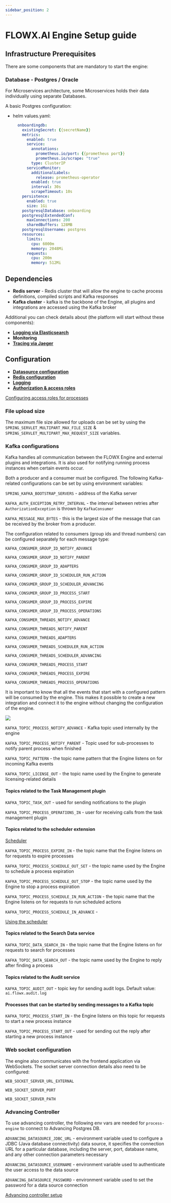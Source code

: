 ```yaml
---
sidebar_position: 2
---
```


# FLOWX.AI Engine Setup guide

## Infrastructure Prerequisites

There are some components that are mandatory to start the engine:

### Database - Postgres / Oracle

For Microservices architecture, some Microservices holds their data individually using separate Databases.

A basic Postgres configuration:

*   helm values.yaml:

    ```yaml
      onboardingdb:
        existingSecret: {{secretName}}
        metrics:
          enabled: true
          service:
            annotations:
              prometheus.io/port: {{prometheus port}}
              prometheus.io/scrape: "true"
            type: ClusterIP
          serviceMonitor:
            additionalLabels:
              release: prometheus-operator
            enabled: true
            interval: 30s
            scrapeTimeout: 10s
        persistence:
          enabled: true
          size: 1Gi
        postgresqlDatabase: onboarding
        postgresqlExtendedConf:
          maxConnections: 200
          sharedBuffers: 128MB
        postgresqlUsername: postgres
        resources:
          limits:
            cpu: 6000m
            memory: 2048Mi
          requests:
            cpu: 200m
            memory: 512Mi
    ```

## Dependencies

* **Redis server** - Redis cluster that will allow the engine to cache process definitions, compiled scripts and Kafka responses
* **Kafka cluster** - kafka is the backbone of the Engine, all plugins and integrations are accessed using the Kafka broker

Additional you can check details about (the platform will start without these components):

* [**Logging via Elasticsearch**](../platform-setup-guides.md#logging-via-elasticsearch)
* **Monitoring**
* [**Tracing via Jaeger**](../platform-setup-guides.md#tracing-via-jaeger)

## Configuration

* [**Datasource configuration**](../platform-setup-guides.md#datasource-configuration)
* [**Redis configuration**](../platform-setup-guides.md#redis-configuration)
* [**Logging**](../platform-setup-guides.md#logging)
* [**Authorization & access roles**](../platform-setup-guides.md#authorization--access-roles)

[Configuring access roles for processes](configuring-access-roles-for-processes)


### File upload size

The maximum file size allowed for uploads can be set by using the `SPRING_SERVLET_MULTIPART_MAX_FILE_SIZE` & `SPRING_SERVLET_MULTIPART_MAX_REQUEST_SIZE` variables.

### Kafka configurations

Kafka handles all communication between the FLOWX Engine and external plugins and integrations. It is also used for notifying running process instances when certain events occur. 

Both a producer and a consumer must be configured. The following Kafka-related configurations can be set by using environment variables:

`SPRING_KAFKA_BOOTSTRAP_SERVERS` - address of the Kafka server

`KAFKA_AUTH_EXCEPTION_RETRY_INTERVAL` - the interval between retries after `AuthorizationException` is thrown by `KafkaConsumer`

`KAFKA_MESSAGE_MAX_BYTES` - this is the largest size of the message that can be received by the broker from a producer.

The configuration related to consumers (group ids and thread numbers) can be configured separately for each message type:

`KAFKA_CONSUMER_GROUP_ID_NOTIFY_ADVANCE`

`KAFKA_CONSUMER_GROUP_ID_NOTIFY_PARENT`

`KAFKA_CONSUMER_GROUP_ID_ADAPTERS`

`KAFKA_CONSUMER_GROUP_ID_SCHEDULER_RUN_ACTION`

`KAFKA_CONSUMER_GROUP_ID_SCHEDULER_ADVANCING`

`KAFKA_CONSUMER_GROUP_ID_PROCESS_START`

`KAFKA_CONSUMER_GROUP_ID_PROCESS_EXPIRE`

`KAFKA_CONSUMER_GROUP_ID_PROCESS_OPERATIONS`

`KAFKA_CONSUMER_THREADS_NOTIFY_ADVANCE`

`KAFKA_CONSUMER_THREADS_NOTIFY_PARENT`

`KAFKA_CONSUMER_THREADS_ADAPTERS`

`KAFKA_CONSUMER_THREADS_SCHEDULER_RUN_ACTION`

`KAFKA_CONSUMER_THREADS_SCHEDULER_ADVANCING`

`KAFKA_CONSUMER_THREADS_PROCESS_START`

`KAFKA_CONSUMER_THREADS_PROCESS_EXPIRE`

`KAFKA_CONSUMER_THREADS_PROCESS_OPERATIONS`


It is important to know that all the events that start with a configured pattern will be consumed by the engine. This makes it possible to create a new integration and connect it to the engine without changing the configuration of the engine.

![](../../platform-deep-dive/img/engine_kafka_pattern.svg) 

`KAFKA_TOPIC_PROCESS_NOTIFY_ADVANCE` - Kafka topic used internally by the engine

`KAFKA_TOPIC_PROCESS_NOTIFY_PARENT` - Topic used for sub-processes to notify parent process when finished

`KAFKA_TOPIC_PATTERN` - the topic name pattern that the Engine listens on for incoming Kafka events

`KAFKA_TOPIC_LICENSE_OUT` - the topic name used by the Engine to generate licensing-related details

#### **Topics related to the Task Management plugin**

`KAFKA_TOPIC_TASK_OUT` - used for sending notifications to the plugin

`KAFKA_TOPIC_PROCESS_OPERATIONS_IN` - user for receiving calls from the task management plugin

#### **Topics related to the scheduler extension**


[Scheduler](../../core-components/core-extensions/scheduler.md)


`KAFKA_TOPIC_PROCESS_EXPIRE_IN` - the topic name that the Engine listens on for requests to expire processes

`KAFKA_TOPIC_PROCESS_SCHEDULE_OUT_SET` - the topic name used by the Engine to schedule a process expiration

`KAFKA_TOPIC_PROCESS_SCHEDULE_OUT_STOP` - the topic name used by the Engine to stop a process expiration

`KAFKA_TOPIC_PROCESS_SCHEDULE_IN_RUN_ACTION` - the topic name that the Engine listens on for requests to run scheduled actions

`KAFKA_TOPIC_PROCESS_SCHEDULE_IN_ADVANCE` - 

[Using the scheduler](../../core-components/core-extensions/scheduler.md#using-the-scheduler)

#### **Topics related to the Search Data service**

`KAFKA_TOPIC_DATA_SEARCH_IN` - the topic name that the Engine listens on for requests to search for processes

`KAFKA_TOPIC_DATA_SEARCH_OUT` - the topic name used by the Engine to reply after finding a process

#### **Topics related to the Audit service**

`KAFKA_TOPIC_AUDIT_OUT` - topic key for sending audit logs. Default value: `ai.flowx.audit.log`

#### **Processes that can be started by sending messages to a Kafka topic**

`KAFKA_TOPIC_PROCESS_START_IN` - the Engine listens on this topic for requests to start a new process instance

`KAFKA_TOPIC_PROCESS_START_OUT` - used for sending out the reply after starting a new process instance

### Web socket configuration

The engine also communicates with the frontend application via WebSockets. The socket server connection details also need to be configured:

`WEB_SOCKET_SERVER_URL_EXTERNAL`

`WEB_SOCKET_SERVER_PORT`

`WEB_SOCKET_SERVER_PATH`

### Advancing Controller

To use advancing controller, the following env vars are needed for `process-engine` to connect to Advancing Postgres DB.

`ADVANCING_DATASOURCE_JDBC_URL` - environment variable used to configure a JDBC (Java database connectivity) data source, it specifies the connection URL for a particular database, including the server, port, database name, and any other connection parameters necessary

`ADVANCING_DATASOURCE_USERNAME` - environment variable used to authenticate the user access to the data source

`ADVANCING_DATASOURCE_PASSWORD` - environment variable used to set the password for a data source connection

[Advancing controller setup](../flowx-engine-setup-guide/advancing-controller-setup-guide)